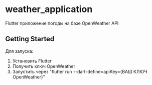 # weather_application

Flutter приложение погоды на базе OpenWeather API 

## Getting Started

Для запуска: 
1. Установить Flutter
2. Получить ключ OpenWeather
3. Запустить через "flutter run --dart-define=apiKey={ВАШ КЛЮЧ OpenWeather}"